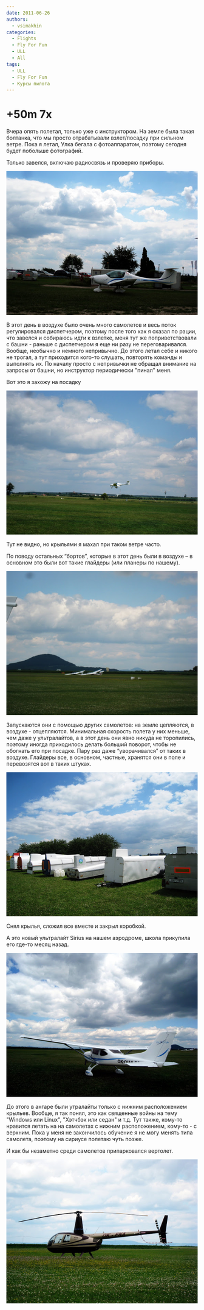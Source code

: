 ```yaml
---
date: 2011-06-26
authors:
  - vsimakhin
categories:
  - Flights
  - Fly For Fun
  - ULL
  - All
tags:
  - ULL
  - Fly For Fun
  - Курсы пилота
---
```


# +50m 7x

Вчера опять полетал, только уже с инструктором. На земле была такая болтанка, что мы просто отрабатывали взлет/посадку при сильном ветре. Пока я летал, Улка бегала с фотоаппаратом, поэтому сегодня будет побольше фотографий.

Только завелся, включаю радиосвязь и проверяю приборы.

![](IMG_0271.jpg)

<!-- more -->

В этот день в воздухе было очень много самолетов и весь поток регулировался диспетчером, поэтому после того как я сказал по рации, что завелся и собираюсь идти к взлетке, меня тут же поприветствовали с башни - раньше с диспетчером я еще ни разу не переговаривался. Вообще, необычно и немного непривычно. До этого летал себе и никого не трогал, а тут приходится кого-то слушать, повторять команды и выполнять их. По началу просто с непривычки не обращал внимание на запросы от башни, но инструктор периодически "пинал" меня.

Вот это я захожу на посадку

![](IMG_0273.jpg)

Тут не видно, но крыльями я махал при таком ветре часто.

По поводу остальных “бортов”, которые в этот день были в воздухе – в основном это были вот такие глайдеры (или планеры по нашему).

![](IMG_0269.jpg)

Запускаются они с помощью других самолетов: на земле цепляются, в воздухе - отцепляются. Минимальная скорость полета у них меньше, чем даже у ультралайтов, а в этот день они явно никуда не торопились, поэтому иногда приходилось делать больший поворот, чтобы не обогнать его при посадке. Пару раз даже “уворачивался” от таких в воздухе. Глайдеры все, в основном, частные, хранятся они в поле и перевозятся вот в таких штуках.

![](IMG_0275.jpg)

Снял крылья, сложил все вместе и закрыл коробкой.

А это новый ультралайт Sirius на нашем аэродроме, школа прикупила его где-то месяц назад.

![](IMG_0268.jpg)

До этого в ангаре были утралайты только с нижним расположением крыльев. Вообще, я так понял, это как священные войны на тему "Windows или Linux", "Хэтчбэк или седан" и т.д. Тут также, кому-то нравится летать на на самолетах с нижним расположением, кому-то - с верхним. Пока у меня не закончилось обучение я не могу менять типа самолета, поэтому на сириусе полетаю чуть позже.

И как бы незаметно среди самолетов припарковался вертолет.

![](IMG_0272.jpg)